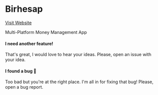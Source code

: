 # Birhesap 
<p align="left">
    <a href="https://birhesap.net">
    Visit Website
    </a>
</p>
Multi-Platform Money Management App


#### I need another feature!
That's great, I would love to hear your ideas. Please, open an issue with your idea.

#### I found a bug 🐛
Too bad but you're at the right place. I'm all in for fixing that bug! Please, open a bug report.
